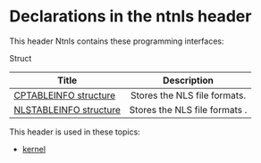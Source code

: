 # Declarations in the ntnls header
This header Ntnls contains these programming interfaces:

Struct

| Title        | Description    |
| ------------- |:-------------:|
| [CPTABLEINFO structure](ns-ntnls--cptableinfo.md) | Stores the NLS file formats. |
| [NLSTABLEINFO structure](ns-ntnls--nlstableinfo.md) | Stores the NLS file formats . |

This header is used in these topics:

- [kernel](..content/_kernel)
